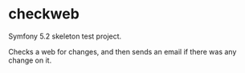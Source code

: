 # checkweb
Symfony 5.2 skeleton test project.

Checks a web for changes, and then sends an email if there was any change on it.
